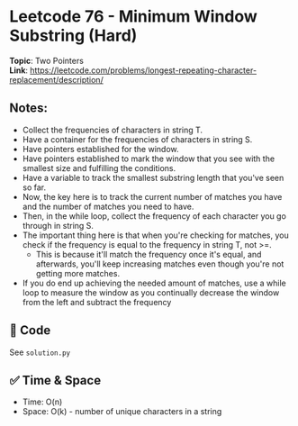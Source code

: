 # Leetcode 76 - Minimum Window Substring (Hard)

**Topic**: Two Pointers  
**Link**: https://leetcode.com/problems/longest-repeating-character-replacement/description/

## Notes: 
 - Collect the frequencies of characters in string T. 
 - Have a container for the frequencies of characters in string S. 
 - Have pointers established for the window.
 - Have pointers established to mark the window that you see with the smallest size and fulfilling the conditions. 
 - Have a variable to track the smallest substring length that you've seen so far. 
 - Now, the key here is to track the current number of matches you have and the number of matches you need to have. 
 - Then, in the while loop, collect the frequency of each character you go through in string S. 
 - The important thing here is that when you're checking for matches, you check if the frequency is equal to the frequency in string T, not >=. 
    - This is because it'll match the frequency once it's equal, and afterwards, you'll keep increasing matches even though you're not getting more matches. 
 - If you do end up achieving the needed amount of matches, use a while loop to measure the window as you continually decrease the window from the left and subtract the frequency

## 🧪 Code
See `solution.py`

## ✅ Time & Space
- Time: O(n)
- Space: O(k) - number of unique characters in a string